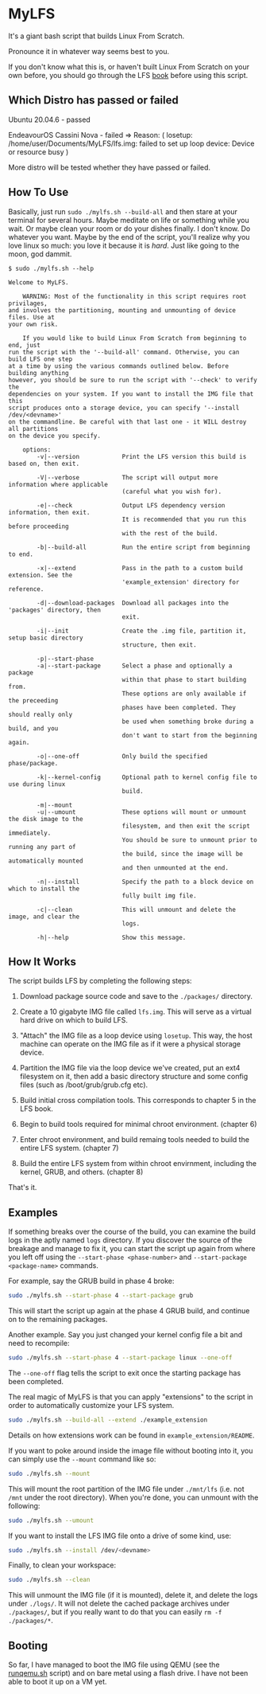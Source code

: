 # MyLFS
It's a giant bash script that builds Linux From Scratch.

Pronounce it in whatever way seems best to you.

If you don't know what this is, or haven't built Linux From Scratch on your own before, you should go through the LFS [book](https://linuxfromscratch.org) before using this script.

## Which Distro has passed or failed
Ubuntu 20.04.6 - passed

EndeavourOS Cassini Nova - failed => Reason: ( losetup: /home/user/Documents/MyLFS/lfs.img: failed to set up loop device: Device or resource busy )

More distro will be tested whether they have passed or failed.

## How To Use
Basically, just run `sudo ./mylfs.sh --build-all` and then stare at your terminal for several hours. Maybe meditate on life or something while you wait. Or maybe clean your room or do your dishes finally. I don't know. Do whatever you want. Maybe by the end of the script, you'll realize why you love linux so much: you love it because it is *hard*. Just like going to the moon, god dammit.

```
$ sudo ./mylfs.sh --help

Welcome to MyLFS.

    WARNING: Most of the functionality in this script requires root privilages,
and involves the partitioning, mounting and unmounting of device files. Use at
your own risk.

    If you would like to build Linux From Scratch from beginning to end, just
run the script with the '--build-all' command. Otherwise, you can build LFS one step
at a time by using the various commands outlined below. Before building anything
however, you should be sure to run the script with '--check' to verify the
dependencies on your system. If you want to install the IMG file that this
script produces onto a storage device, you can specify '--install /dev/<devname>'
on the commandline. Be careful with that last one - it WILL destroy all partitions
on the device you specify.

    options:
        -v|--version            Print the LFS version this build is based on, then exit.

        -V|--verbose            The script will output more information where applicable
                                (careful what you wish for).

        -e|--check              Output LFS dependency version information, then exit.
                                It is recommended that you run this before proceeding
                                with the rest of the build.

        -b|--build-all          Run the entire script from beginning to end.

        -x|--extend             Pass in the path to a custom build extension. See the
                                'example_extension' directory for reference.

        -d|--download-packages  Download all packages into the 'packages' directory, then
                                exit.

        -i|--init               Create the .img file, partition it, setup basic directory
                                structure, then exit.

        -p|--start-phase
        -a|--start-package      Select a phase and optionally a package
                                within that phase to start building from.
                                These options are only available if the preceeding
                                phases have been completed. They should really only
                                be used when something broke during a build, and you
                                don't want to start from the beginning again.

        -o|--one-off            Only build the specified phase/package.

        -k|--kernel-config      Optional path to kernel config file to use during linux
                                build.

        -m|--mount
        -u|--umount             These options will mount or unmount the disk image to the
                                filesystem, and then exit the script immediately.
                                You should be sure to unmount prior to running any part of
                                the build, since the image will be automatically mounted
                                and then unmounted at the end.

        -n|--install            Specify the path to a block device on which to install the
                                fully built img file.

        -c|--clean              This will unmount and delete the image, and clear the
                                logs.

        -h|--help               Show this message.
```

## How It Works

The script builds LFS by completing the following steps:


1. Download package source code and save to the `./packages/` directory.


2. Create a 10 gigabyte IMG file called `lfs.img`. This will serve as a virtual hard drive on which to build LFS.


3. "Attach" the IMG file as a loop device using `losetup`. This way, the host machine can operate on the IMG file as if it were a physical storage device.


4. Partition the IMG file via the loop device we've created, put an ext4 filesystem on it, then add a basic directory structure and some config files (such as /boot/grub/grub.cfg etc).


5. Build initial cross compilation tools. This corresponds to chapter 5 in the LFS book.


6. Begin to build tools required for minimal chroot environment. (chapter 6)


7. Enter chroot environment, and build remaing tools needed to build the entire LFS system. (chapter 7)


8. Build the entire LFS system from within chroot envirnment, including the kernel, GRUB, and others. (chapter 8)


That's it.


## Examples
If something breaks over the course of the build, you can examine the build logs in the aptly named `logs` directory. If you discover the source of the breakage and manage to fix it, you can start the script up again from where you left off using the `--start-phase <phase-number>` and `--start-package <package-name>` commands.


For example, say the GRUB build in phase 4 broke:
```sh
sudo ./mylfs.sh --start-phase 4 --start-package grub
```
This will start the script up again at the phase 4 GRUB build, and continue on to the remaining packages.


Another example. Say you just changed your kernel config file a bit and need to recompile:
```sh
sudo ./mylfs.sh --start-phase 4 --start-package linux --one-off
```
The `--one-off` flag tells the script to exit once the starting package has been completed.


The real magic of MyLFS is that you can apply "extensions" to the script in order to automatically customize your LFS system.
```sh
sudo ./mylfs.sh --build-all --extend ./example_extension
```
Details on how extensions work can be found in `example_extension/README`.


If you want to poke around inside the image file without booting into it, you can simply use the `--mount` command like so:
```sh
sudo ./mylfs.sh --mount
```
This will mount the root partition of the IMG file under `./mnt/lfs` (i.e. not `/mnt` under the root directory). When you're done, you can unmount with the following:
```sh
sudo ./mylfs.sh --umount
```  

If you want to install the LFS IMG file onto a drive of some kind, use:
```sh
sudo ./mylfs.sh --install /dev/<devname>
```


Finally, to clean your workspace:
```sh
sudo ./mylfs.sh --clean
```
This will unmount the IMG file (if it is mounted), delete it, and delete the logs under `./logs/`. It will not delete the cached package archives under `./packages/`, but if you really want to do that you can easily `rm -f ./packages/*`.  


## Booting
So far, I have managed to boot the IMG file using QEMU (see the [runqemu.sh](runqemu.sh) script) and on bare metal using a flash drive. I have not been able to boot it up on a VM yet.
